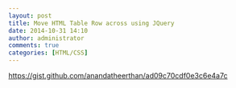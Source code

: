 ```yaml
---
layout: post
title: Move HTML Table Row across using JQuery
date: 2014-10-31 14:10
author: administrator
comments: true
categories: [HTML/CSS]
---
```

https://gist.github.com/anandatheerthan/ad09c70cdf0e3c6e4a7c
